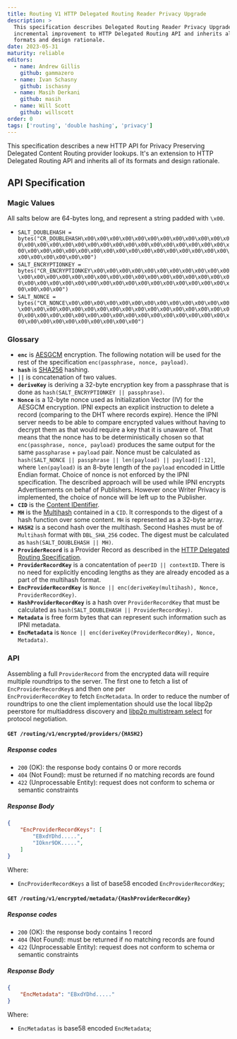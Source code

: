 ```yaml
---
title: Routing V1 HTTP Delegated Routing Reader Privacy Upgrade
description: >
  This specification describes Delegated Routing Reader Privacy Upgrade. It's an
  incremental improvement to HTTP Delegated Routing API and inherits all of its 
  formats and design rationale. 
date: 2023-05-31
maturity: reliable
editors:
  - name: Andrew Gillis
    github: gammazero
  - name: Ivan Schasny
    github: ischasny 
  - name: Masih Derkani
    github: masih
  - name: Will Scott
    github: willscott
order: 0
tags: ['routing', 'double hashing', 'privacy']
---
```


This specification describes a new HTTP API for Privacy Preserving Delegated Content Routing provider lookups. It's an extension to HTTP Delegated Routing API and inherits all of its formats and design rationale. 

## API Specification

### Magic Values

 All salts below are 64-bytes long, and represent a string padded with `\x00`.

 - `SALT_DOUBLEHASH = bytes("CR_DOUBLEHASH\x00\x00\x00\x00\x00\x00\x00\x00\x00\x00\x00\x00\x00\x00\x00\x00\x00\x00\x00\x00\x00\x00\x00\x00\x00\x00\x00\x00\x00\x00\x00\x00\x00\x00\x00\x00\x00\x00\x00\x00\x00\x00\x00\x00\x00\x00\x00\x00\x00\x00\x00")`
 - `SALT_ENCRYPTIONKEY = bytes("CR_ENCRYPTIONKEY\x00\x00\x00\x00\x00\x00\x00\x00\x00\x00\x00\x00\x00\x00\x00\x00\x00\x00\x00\x00\x00\x00\x00\x00\x00\x00\x00\x00\x00\x00\x00\x00\x00\x00\x00\x00\x00\x00\x00\x00\x00\x00\x00\x00\x00\x00\x00\x00")`
 - `SALT_NONCE = bytes("CR_NONCE\x00\x00\x00\x00\x00\x00\x00\x00\x00\x00\x00\x00\x00\x00\x00\x00\x00\x00\x00\x00\x00\x00\x00\x00\x00\x00\x00\x00\x00\x00\x00\x00\x00\x00\x00\x00\x00\x00\x00\x00\x00\x00\x00\x00\x00\x00\x00\x00\x00\x00\x00\x00\x00\x00\x00\x00")`

### Glossary

- **`enc`** is [AESGCM](https://en.wikipedia.org/wiki/Galois/Counter_Mode) encryption. The following notation will be used for the rest of the specification `enc(passphrase, nonce, payload)`.
- **`hash`** is [SHA256](https://en.wikipedia.org/wiki/SHA-2) hashing.
- **`||`** is concatenation of two values.
- **`deriveKey`** is deriving a 32-byte encryption key from a passphrase that is done as `hash(SALT_ENCRYPTIONKEY || passphrase)`.
- **`Nonce`** is a 12-byte nonce used as Initialization Vector (IV) for the AESGCM encryption. IPNI expects an explicit instruction to delete a record (comparing to the DHT where records expire).
Hence the IPNI server needs to be able to compare encrypted values without having to decrypt them as that would require a key that it is unaware of.
That means that the nonce has to be deterministically chosen so that `enc(passphrase, nonce, payload)` produces the same output for the same 
`passpharase` + `payload` pair. Nonce must be calculated as `hash(SALT_NONCE || passphrase || len(payload) || payload)[:12]`, where `len(payload)` is 
an 8-byte length of the `payload` encoded in Little Endian format. Choice of nonce is not enforced by the IPNI specification. The described approach will 
be used while IPNI encrypts Advertisements on behaf of Publishers. However once Writer Privacy is implemented, the choice of nonce will be left up to the Publisher. 
- **`CID`** is the [Content IDentifier](https://github.com/multiformats/cid).
- **`MH`** is the [Multihash](https://github.com/multiformats/multihash) contained in a `CID`. It corresponds to the 
digest of a hash function over some content. `MH` is represented as a 32-byte array.
- **`HASH2`** is a second hash over the multihash. Second Hashes must be of `Multihash` format with `DBL_SHA_256` codec. 
The digest must be calculated as `hash(SALT_DOUBLEHASH || MH)`.
- **`ProviderRecord`** is a Provider Record as described in the [HTTP Delegated Routing Specification](http-routing-v1.md).
- **`ProviderRecordKey`** is a concatentation of `peerID || contextID`. There is no need for explicitly encoding lengths as they are
already encoded as a part of the multihash format. 
- **`EncProviderRecordKey`** is `Nonce || enc(deriveKey(multihash), Nonce, ProviderRecordKey)`.
- **`HashProviderRecordKey`**  is a hash over `ProviderRecordKey` that must be calculated as `hash(SALT_DOUBLEHASH || ProviderRecordKey)`.
- **`Metadata`** is free form bytes that can represent such information such as IPNI metadata.
- **`EncMetadata`** is `Nonce || enc(deriveKey(ProviderRecordKey), Nonce, Metadata)`.

### API

Assembling a full `ProviderRecord` from the encrypted data will require multiple roundtrips to the server. The first one to fetch a list of `EncProviderRecordKey`s and then one per  
`EncProviderRecordKey` to fetch `EncMetadata`. In order to reduce the number of roundtrips to one the client implementation should use the local libp2p peerstore for multiaddress discovery
and [libp2p multistream select](https://github.com/multiformats/multistream-select) for protocol negotiation.

#### `GET /routing/v1/encrypted/providers/{HASH2}`

##### Response codes

- `200` (OK): the response body contains 0 or more records
- `404` (Not Found): must be returned if no matching records are found
- `422` (Unprocessable Entity): request does not conform to schema or semantic constraints

##### Response Body

```json
{
    "EncProviderRecordKeys": [
        "EBxdYDhd.....",
        "IOknr9DK.....",
    ]
}
```

Where:

- `EncProviderRecordKeys` a list of base58 encoded `EncProviderRecordKey`;

#### `GET /routing/v1/encrypted/metadata/{HashProviderRecordKey}`

##### Response codes

- `200` (OK): the response body contains 1 record
- `404` (Not Found): must be returned if no matching records are found
- `422` (Unprocessable Entity): request does not conform to schema or semantic constraints

##### Response Body

```json
{
    "EncMetadata": "EBxdYDhd....."
}
```

Where:

- `EncMetadatas` is base58 encoded `EncMetadata`;

